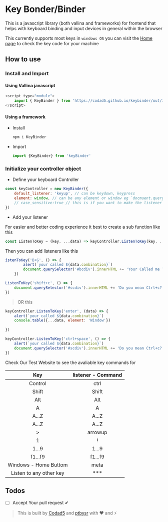 # Key Bonder/Binder

This is a javascript library (both vallina and frameworks) for frontend that helps with keyboard binding and input devices in general within the browser

This currently supports most keys in `windows OS` you can visit the [Home page]() to check the key code for your machine 

## How to use
### Install and Import

#### Using Vallina javascript
```js
<script type="module">
    import { KeyBinder } from 'https://codad5.github.io/keybinder/out/index.js'
</script>
```

#### Using a framework
- Install
    ```bash
    npm i KeyBinder
    ```
- Import
    ```js
    import {KeyBinder} from 'keyBinder'
    ```
        
### Initialize your controller object

- Define your keyboard Controller
```js
const keyController = new KeyBinder({
    default_listener: 'keyup', // can be keydown, keypress
    element: window, // can be any element or window eg `docmuent.querySelector('.myeditor')
    // case_sensitive:true // this is if you want to make the listener case sensitive
})
```

- Add your listener

For easier and better coding experience it best to create a sub function like this 
```js
const ListenToKey = (key, ...data) => keyController.ListenToKey(key, ...data)
```
Then you can add listeners like this 
```js 
istenToKey('B+G', () => {
        alert(`your called ${data.combination}`)
        document.querySelector('#bcdiv').innerHTML += 'Your Called me ?'
    })

ListenToKey('shift+c', () => {
    document.querySelector('#scdiv').innerHTML += 'Do you mean Ctrl+c? try Ctrl+c'
})

```
> OR this
```js
keyController.ListenToKey('enter', (data) => {
    alert(`your called ${data.combination}`)
    console.table({...data, element: 'Window'})
    
})

keyController.ListenToKey('ctrl+space', () => {
    alert(`your called ${data.combination}`)
    document.querySelector('#scdiv').innerHTML += 'Do you mean Ctrl+c? try Ctrl+c'
})
```

Check Our Test Website to see the avaliable key commands for


| Key | listener - Command | 
| :---: | :---: | 
| Control | ctrl |
| Shift | Shift |
| Alt | Alt |
| A | A |
| A...Z | A...Z | 
| A...Z | A...Z | 
| > | arrowup |
1 | !
1...9 | 1...9
f1...f9 | f1...f9
Windows - Home Buttom | meta
| Listen to any other key | ***

## Todos
- [ ] Accept Your pull request ✔

> This is built by [Codad5](https://github.com/codad5) and [ptbysr](https://github.com/ptbysr) with ❤ and ⚡


